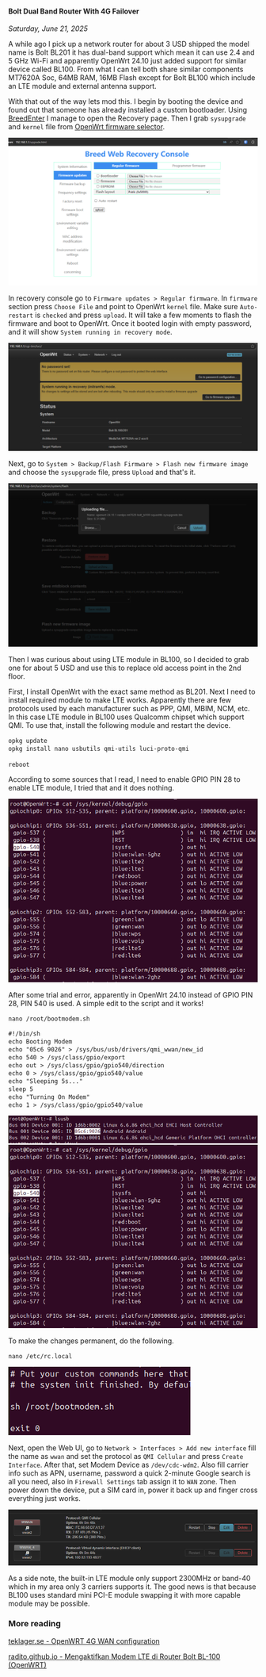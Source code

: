 #### Bolt Dual Band Router With 4G Failover
_Saturday, June 21, 2025_

A while ago I pick up a network router for about 3 USD shipped the model 
name is Bolt BL201 it has dual-band support which mean it can use 2.4 and 
5 GHz Wi-Fi and apparently OpenWrt 24.10 just added support for similar 
device called BL100. From what I can tell both share similar components 
MT7620A Soc, 64MB RAM, 16MB Flash except for Bolt BL100 which include an 
LTE module and external antenna support. 

With that out of the way lets mod this. I begin by booting the device and 
found out that someone has already installed a custom bootloader. Using 
[BreedEnter](https://github.com/wwng2333/breed-enter-rust) 
I manage to open the Recovery page. Then I grab `sysupgrade` and `kernel` 
file from 
[OpenWrt firmware selector](https://firmware-selector.openwrt.org/).

![img_md](./posts/2025-06-21-bolt-dual-band-router-with-4g-failover/1.png)

In recovery console go to `Firmware updates > Regular firmware`. 
In `firmware` section press `Choose File` and point to OpenWrt `kernel` file.
Make sure `Auto-restart` is `checked` and press `upload`. It will take a 
few moments to flash the firmware and boot to OpenWrt. Once it booted login 
with empty password, and it will show `System running in recovery mode`.

![img_md](./posts/2025-06-21-bolt-dual-band-router-with-4g-failover/2.png)

Next, go to `System > Backup/Flash Firmware > Flash new firmware image` and 
choose the `sysupgrade` file, press `Upload` and that's it.

![img_md](./posts/2025-06-21-bolt-dual-band-router-with-4g-failover/3.png)

Then I was curious about using LTE module in BL100, so I decided to grab one 
for about 5 USD and use this to replace old access point in the 2nd floor.

First, I install OpenWrt with the exact same method as BL201. Next I need to 
install required module to make LTE works. Apparently there are few protocols 
used by each manufacturer such as PPP, QMI, MBIM, NCM, etc. In this case LTE 
module in BL100 uses Qualcomm chipset which support QMI. To use that, install 
the following module and restart the device.

```
opkg update
opkg install nano usbutils qmi-utils luci-proto-qmi

reboot
```

According to some sources that I read, I need to enable GPIO PIN 28 to enable 
LTE module, I tried that and it does nothing.

![img_md](./posts/2025-06-21-bolt-dual-band-router-with-4g-failover/4.png)

After some trial and error, apparently in OpenWrt 24.10 instead of GPIO PIN 28, 
PIN 540 is used. A simple edit to the script and it works!

```
nano /root/bootmodem.sh
```
```
#!/bin/sh 
echo Booting Modem 
echo "05c6 9026" > /sys/bus/usb/drivers/qmi_wwan/new_id
echo 540 > /sys/class/gpio/export 
echo out > /sys/class/gpio/gpio540/direction 
echo 0 > /sys/class/gpio/gpio540/value
echo "Sleeping 5s..."
sleep 5
echo "Turning On Modem"
echo 1 > /sys/class/gpio/gpio540/value
```

![img_md](./posts/2025-06-21-bolt-dual-band-router-with-4g-failover/5.png)
![img_md](./posts/2025-06-21-bolt-dual-band-router-with-4g-failover/4.png)

To make the changes permanent, do the following.

```
nano /etc/rc.local
```

![img_sm](./posts/2025-06-21-bolt-dual-band-router-with-4g-failover/7.png)

Next, open the Web UI, go to `Network > Interfaces > Add new interface` 
fill the name as `wwan` and set the protocol as `QMI Cellular` and press 
`Create Interface`. After that, set Modem Device as `/dev/cdc-wdm2`. 
Also fill carrier info such as APN, username, password a quick 2-minute Google 
search is all you need, also in `Firewall Settings` tab assign it to `WAN` zone. 
Then power down the device, put a SIM card in, power it back up and finger cross 
everything just works.

![img_md](./posts/2025-06-21-bolt-dual-band-router-with-4g-failover/8.png)

As a side note, the built-in LTE module only support 2300MHz or band-40 
which in my area only 3 carriers supports it. The good news is that because BL100 
uses standard mini PCI-E module swapping it with more capable module may be 
possible.

### More reading

[teklager.se - OpenWRT 4G WAN configuration](https://teklager.se/en/knowledge-base/openwrt-4g-wwan-configuration/)

[radito.github.io - Mengaktifkan Modem LTE di Router Bolt BL-100 (OpenWRT)](https://radito.github.io/posts/b396a73c-54cd-4f96-80c0-429fe568a363/)